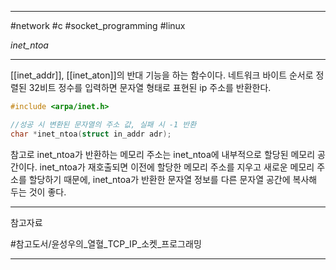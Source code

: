
---

#network #c #socket_programming #linux

*inet_ntoa*

---

[[inet_addr]], [[inet_aton]]의 반대 기능을 하는 함수이다.
네트워크 바이트 순서로 정렬된 32비트 정수를 입력하면 문자열 형태로 표현된 ip 주소를 반환한다.

```C
#include <arpa/inet.h>

//성공 시 변환된 문자열의 주소 값, 실패 시 -1 반환
char *inet_ntoa(struct in_addr adr);
```

참고로 inet_ntoa가 반환하는 메모리 주소는 inet_ntoa에 내부적으로 할당된 메모리 공간이다. inet_ntoa가 재호출되면 이전에 할당한 메모리 주소를 지우고 새로운 메모리 주소를 할당하기 때문에, inet_ntoa가 반환한 문자열 정보를 다른 문자열 공간에 복사해 두는 것이 좋다.

---

참고자료

#참고도서/윤성우의_열혈_TCP_IP_소켓_프로그래밍

---